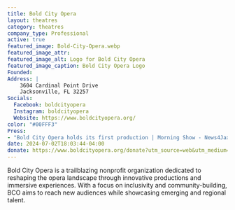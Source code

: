 ```yaml
---
title: Bold City Opera
layout: theatres
category: theatres
company_type: Professional
active: true
featured_image: Bold-City-Opera.webp
featured_image_attr:
featured_image_alt: Logo for Bold City Opera
featured_image_caption: Bold City Opera Logo
Founded: 
Address: |
    3604 Cardinal Point Drive 
    Jacksonville, FL 32257
Socials: 
  Facebook: boldcityopera
  Instagram: boldcityopera
  Website: https://www.boldcityopera.org/
color: "#00FFF3"
Press:
- "Bold City Opera holds its first production | Morning Show - News4Jax": https://www.news4jax.com/video/morning-show/2023/09/21/bold-city-opera-holds-its-first-production/
date: 2024-07-02T18:03:44-04:00
donate: https://www.boldcityopera.org/donate?utm_source=web&utm_medium=jaxplays&utm_campaign=donate_btn
---
```

Bold City Opera is a trailblazing nonprofit organization dedicated to reshaping the opera landscape through innovative productions and immersive experiences. With a focus on inclusivity and community-building, BCO aims to reach new audiences while showcasing emerging and regional talent. 